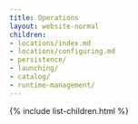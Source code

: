 ```yaml
---
title: Operations
layout: website-normal
children:
- locations/index.md
- locations/configuring.md
- persistence/
- launching/
- catalog/
- runtime-management/
---
```


{% include list-children.html %}